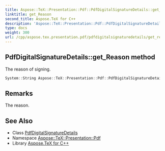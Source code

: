 ```yaml
---
title: Aspose::TeX::Presentation::Pdf::PdfDigitalSignatureDetails::get_Reason method
linktitle: get_Reason
second_title: Aspose.TeX for C++
description: 'Aspose::TeX::Presentation::Pdf::PdfDigitalSignatureDetails::get_Reason method. The reason of signing in C++.'
type: docs
weight: 300
url: /cpp/aspose.tex.presentation.pdf/pdfdigitalsignaturedetails/get_reason/
---
```

## PdfDigitalSignatureDetails::get_Reason method


The reason of signing.

```cpp
System::String Aspose::TeX::Presentation::Pdf::PdfDigitalSignatureDetails::get_Reason() const
```

## Remarks


The reason. 
## See Also

* Class [PdfDigitalSignatureDetails](../)
* Namespace [Aspose::TeX::Presentation::Pdf](../../)
* Library [Aspose.TeX for C++](../../../)
